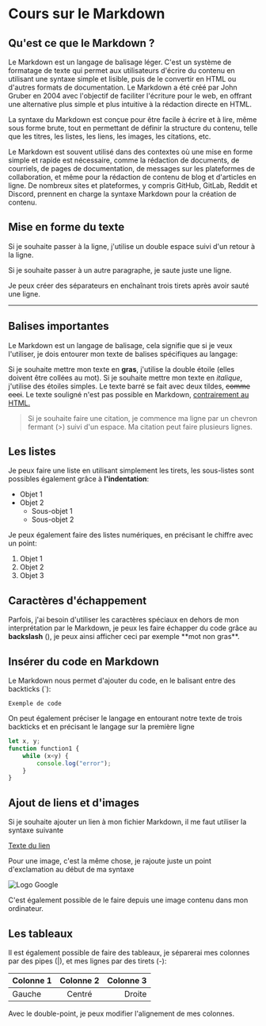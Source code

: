 <!-- Faire un titre en Markdown -->
# Cours sur le Markdown

<!-- Faire un sous-titre en Markdown -->
## Qu'est ce que le Markdown ?

Le Markdown est un langage de balisage léger. C'est un système de formatage de texte qui permet aux utilisateurs d'écrire du contenu en utilisant une syntaxe simple et lisible, puis de le convertir en HTML ou d'autres formats de documentation. Le Markdown a été créé par John Gruber en 2004 avec l'objectif de faciliter l'écriture pour le web, en offrant une alternative plus simple et plus intuitive à la rédaction directe en HTML.

La syntaxe du Markdown est conçue pour être facile à écrire et à lire, même sous forme brute, tout en permettant de définir la structure du contenu, telle que les titres, les listes, les liens, les images, les citations, etc.

Le Markdown est souvent utilisé dans des contextes où une mise en forme simple et rapide est nécessaire, comme la rédaction de documents, de courriels, de pages de documentation, de messages sur les plateformes de collaboration, et même pour la rédaction de contenu de blog et d'articles en ligne. De nombreux sites et plateformes, y compris GitHub, GitLab, Reddit et Discord, prennent en charge la syntaxe Markdown pour la création de contenu.

## Mise en forme du texte

Si je souhaite passer à la ligne, j'utilise un double espace suivi d'un retour à la ligne.

Si je souhaite passer à un autre paragraphe, je saute juste une ligne.

Je peux créer des séparateurs en enchaînant trois tirets après avoir sauté une ligne.

---

## Balises importantes

Le Markdown est un langage de balisage, cela signifie que si je veux l'utiliser, je dois entourer mon texte de balises spécifiques au langage:

Si je souhaite mettre mon texte en **gras**, j'utilise la double étoile (elles doivent être collées au mot).
Si je souhaite mettre mon texte en *italique*, j'utilise des étoiles simples.
Le texte barré se fait avec deux tildes, ~~comme ceci~~.
Le texte souligné n'est pas possible en Markdown, <u>contrairement au HTML.</u>

> Si je souhaite faire une citation, je commence ma ligne par un chevron fermant (>) suivi d'un espace.
Ma citation peut faire plusieurs lignes.

## Les listes

Je peux faire une liste en utilisant simplement les tirets, les sous-listes sont possibles également grâce à **l'indentation**:
- Objet 1
- Objet 2
    - Sous-objet 1
    - Sous-objet 2

Je peux également faire des listes numériques, en précisant le chiffre avec un point:

1. Objet 1
2. Objet 2
3. Objet 3

## Caractères d'échappement

Parfois, j'ai besoin d'utiliser les caractères spéciaux en dehors de mon interprétation par le Markdown, je peux les faire échapper du code grâce au **backslash** (\), je peux ainsi afficher ceci par exemple \*\*mot non gras**.

## Insérer du code en Markdown

Le Markdown nous permet d'ajouter du code, en le balisant entre des backticks (`):

`Exemple de code`

On peut également préciser le langage en entourant notre texte de trois backticks et en précisant le langage sur la première ligne

```javascript
let x, y;
function function1 {
    while (x<y) {
        console.log("error");
    }
}
```

## Ajout de liens et d'images

Si je souhaite ajouter un lien à mon fichier Markdown, il me faut utiliser la syntaxe suivante

[Texte du lien](https://www.google.com/)

Pour une image, c'est la même chose, je rajoute juste un point d'exclamation au début de ma syntaxe

![Logo Google](https://www.google.com/images/branding/googlelogo/1x/googlelogo_color_272x92dp.png)


C'est également possible de le faire depuis une image contenu dans mon ordinateur.

## Les tableaux

Il est également possible de faire des tableaux, je séparerai mes colonnes par des pipes (|), et mes lignes par des tirets (-):

Colonne 1 | Colonne 2 | Colonne 3 |
|:--------|:---------:|----------:|
| Gauche  | Centré    | Droite    |

Avec le double-point, je peux modifier l'alignement de mes colonnes.
